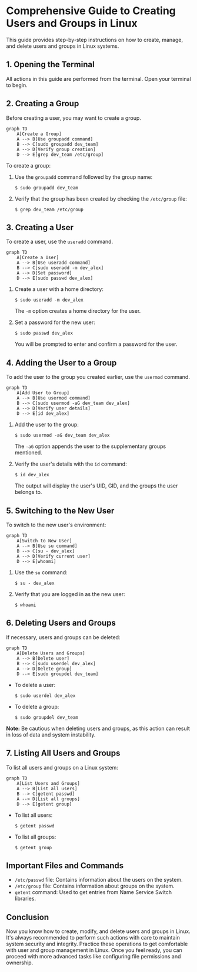 # Comprehensive Guide to Creating Users and Groups in Linux

This guide provides step-by-step instructions on how to create, manage, and delete users and groups in Linux systems.

## 1. Opening the Terminal

All actions in this guide are performed from the terminal. Open your terminal to begin.

## 2. Creating a Group

Before creating a user, you may want to create a group. 

```mermaid
graph TD
    A[Create a Group]
    A --> B[Use groupadd command]
    B --> C[sudo groupadd dev_team]
    A --> D[Verify group creation]
    D --> E[grep dev_team /etc/group]
```

To create a group:
1. Use the `groupadd` command followed by the group name:
   ```
   $ sudo groupadd dev_team
   ```
2. Verify that the group has been created by checking the `/etc/group` file:
   ```
   $ grep dev_team /etc/group
   ```

## 3. Creating a User

To create a user, use the `useradd` command.

```mermaid
graph TD
    A[Create a User]
    A --> B[Use useradd command]
    B --> C[sudo useradd -m dev_alex]
    A --> D[Set password]
    D --> E[sudo passwd dev_alex]
```

1. Create a user with a home directory:
   ```
   $ sudo useradd -m dev_alex
   ```
   The `-m` option creates a home directory for the user.

2. Set a password for the new user:
   ```
   $ sudo passwd dev_alex
   ```
   You will be prompted to enter and confirm a password for the user.

## 4. Adding the User to a Group

To add the user to the group you created earlier, use the `usermod` command.

```mermaid
graph TD
    A[Add User to Group]
    A --> B[Use usermod command]
    B --> C[sudo usermod -aG dev_team dev_alex]
    A --> D[Verify user details]
    D --> E[id dev_alex]
```

1. Add the user to the group:
   ```
   $ sudo usermod -aG dev_team dev_alex
   ```
   The `-aG` option appends the user to the supplementary groups mentioned.

2. Verify the user's details with the `id` command:
   ```
   $ id dev_alex
   ```
   The output will display the user's UID, GID, and the groups the user belongs to.

## 5. Switching to the New User

To switch to the new user's environment:

```mermaid
graph TD
    A[Switch to New User]
    A --> B[Use su command]
    B --> C[su - dev_alex]
    A --> D[Verify current user]
    D --> E[whoami]
```

1. Use the `su` command:
   ```
   $ su - dev_alex
   ```

2. Verify that you are logged in as the new user:
   ```
   $ whoami
   ```

## 6. Deleting Users and Groups

If necessary, users and groups can be deleted:

```mermaid
graph TD
    A[Delete Users and Groups]
    A --> B[Delete user]
    B --> C[sudo userdel dev_alex]
    A --> D[Delete group]
    D --> E[sudo groupdel dev_team]
```

- To delete a user:
  ```
  $ sudo userdel dev_alex
  ```

- To delete a group:
  ```
  $ sudo groupdel dev_team
  ```

**Note:** Be cautious when deleting users and groups, as this action can result in loss of data and system instability.

## 7. Listing All Users and Groups

To list all users and groups on a Linux system:

```mermaid
graph TD
    A[List Users and Groups]
    A --> B[List all users]
    B --> C[getent passwd]
    A --> D[List all groups]
    D --> E[getent group]
```

- To list all users:
  ```
  $ getent passwd
  ```

- To list all groups:
  ```
  $ getent group
  ```

## Important Files and Commands

- `/etc/passwd` file: Contains information about the users on the system.
- `/etc/group` file: Contains information about groups on the system.
- `getent` command: Used to get entries from Name Service Switch libraries.

## Conclusion

Now you know how to create, modify, and delete users and groups in Linux. It's always recommended to perform such actions with care to maintain system security and integrity. Practice these operations to get comfortable with user and group management in Linux. Once you feel ready, you can proceed with more advanced tasks like configuring file permissions and ownership.
